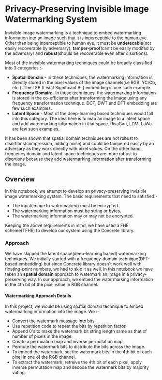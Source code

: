 # **Privacy-Preserving Invisible Image Watermarking System**

Invisible image watermarking is a technique to embed watermarking information into an image such that it is inperceptible to the human eye. Other than being inperceptible to human eye, it must be **undetecable**(not easily recoverable by adversary), **tamper-proof**(can't be easily modifed by the adversary) and **robust**(should be recoverable even after disortions).

Most of the invisible watermarking techniques could be broadly classified into 3 categories :-
* **Spatial Domain**:- In these techniques, the watermarking information is directly stored in the pixel values of the image channels(i.e RGB, YCrCb, etc.). The LSB (Least Significant Bit) embedding is one such example.
* **Frequency Domain**:- In these techniques, the watermarking information is stored in the co-efficients after transforming the image using any frequency transformation technique. DCT, DWT and DFT embedding are few such examples.
* **Latent Space**:- Most of the deep-learning based techniques would fall into this category. The idea here is to map an image to a latent space and add watermarking information in that space. RivaGan, LDM, LaWa are few such examples.

It has been shown that spatial domain techniques are not robust to disortions(compression, adding noise) and could be tampered easily by an adversary as they work directly with pixel values. On the other hand, frequency domain and latent space techniques are more robust to disortions because they add watermarking information after transforming the image.

## Overview
In this notebook, we attempt to develop an privacy-preserving invisible image watermarking system. The basic requirements that need to satisfied:-
* The input(image to watermarked) must be encrypted.
* The watermarking information must be string or bytes.
* The watermarking information may or may not be encrypted.

Keeping the above requirements in mind, we have used a FHE scheme(TFHE) to develop our system using the Concrete library. 

### Approach
We have skipped the latent space(deep-learning based) watermarking techniques. We initially started with a frequency-domain technique(DFT-based embedding) but since Concrete library doesn't work well with floating-point numbers, we had to skip it as well. In this notebook we have taken an **spatial domain** approach to watermark an image in a privacy-preserving way. In our approach, we embed the watermarking information in the 4th bit of the pixel value in RGB channel. 

#### Watermarking Approach Details
In this project, we would be using spatial domain technique to embed watermarking information into the image. We :-
* Convert the watermark message into bits.
* Use repetition code to repeat the bits by repetition factor.
* Append 0's to make the watermark bit string length same as that of number of pixels in the image.
* Create a permuation map and inverse permutation map.
* Permute the watermark bits to distribute the bits across the image.
* To embed the watermark, set the watermark bits in the 4th bit of each pixel in one of the RGB channel.
* To extract the watermark, retreive the 4th bit of each pixel, apply inverse permutation map and decode the watermark bits by majority voting.